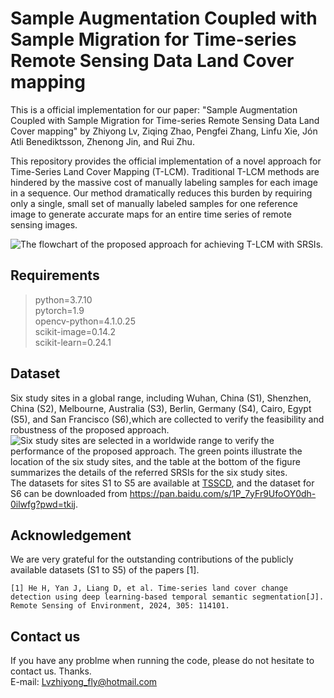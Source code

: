 # Sample Augmentation Coupled with Sample Migration for Time-series Remote Sensing Data Land Cover mapping
This is a official implementation for our paper: "Sample Augmentation Coupled with Sample Migration for Time-series Remote Sensing Data Land Cover mapping" by Zhiyong Lv, Ziqing Zhao, Pengfei Zhang, Linfu Xie, Jón Atli Benediktsson, Zhenong Jin, and Rui Zhu.  

This repository provides the official implementation of a novel approach for Time-Series Land Cover Mapping (T-LCM). Traditional T-LCM methods are hindered by the massive cost of manually labeling samples for each image in a sequence.
Our method dramatically reduces this burden by requiring only a single, small set of manually labeled samples for one reference image to generate accurate maps for an entire time series of remote sensing images.

![The flowchart of the proposed approach for achieving T-LCM with SRSIs.](Figure1.png)

## Requirements
>python=3.7.10  
pytorch=1.9  
opencv-python=4.1.0.25  
scikit-image=0.14.2  
scikit-learn=0.24.1  

## Dataset
Six study sites in a global range, including Wuhan, China (S1), Shenzhen, China (S2), Melbourne, Australia (S3), Berlin, Germany (S4), Cairo, Egypt (S5), and San Francisco (S6),which are collected to verify the feasibility and robustness of the proposed approach.
![Six study sites are selected in a worldwide range to verify the performance of the proposed approach. The green points illustrate the
location of the six study sites, and the table at the bottom of the figure summarizes the details of the referred SRSIs for the six study sites.](Figure2.png)
The datasets for sites S1 to S5 are available at [TSSCD](https://github.com/CUG-BEODL/TSSCD), and the dataset for S6 can be downloaded from https://pan.baidu.com/s/1P_7yFr9UfoOY0dh-0ilwfg?pwd=tkij.

## Acknowledgement
We are very grateful for the outstanding contributions of the publicly available datasets (S1 to S5) of the papers [1].  
```
[1] He H, Yan J, Liang D, et al. Time-series land cover change detection using deep learning-based temporal semantic segmentation[J]. Remote Sensing of Environment, 2024, 305: 114101.
```

## Contact us 
If you have any problme when running the code, please do not hesitate to contact us. Thanks.  
E-mail: Lvzhiyong_fly@hotmail.com
